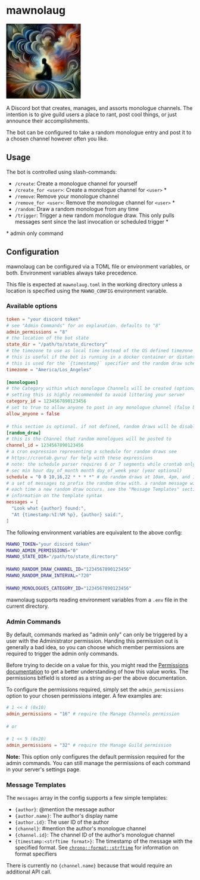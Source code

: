 # mawnolaug

<img src="./mawnolaug.png" width="200px" alt="mawnolaug profile picture" />

A Discord bot that creates, manages, and assorts monologue channels. The intention is to give guild users a place to rant, post cool things, or just announce their accomplishments.

The bot can be configured to take a random monologue entry and post it to a chosen channel however often you like.

## Usage

The bot is controlled using slash-commands:

- `/create`: Create a monologue channel for yourself
- `/create_for <user>`: Create a monologue channel for `<user>` \*
- `/remove`: Remove your monologue channel
- `/remove_for <user>`: Remove the monologue channel for `<user>` \*
- `/random`: Draw a random monologue from any time
- `/trigger`: Trigger a new random monologue draw. This only pulls messages sent since the last invocation or scheduled trigger \*

\* admin only command

## Configuration

mawnolaug can be configured via a TOML file or environment variables, or both. Environment variables always take precedence.

This file is expected at `mawnolaug.toml` in the working directory unless a location is specified using the `MAWNO_CONFIG` environment variable.

### Available options

```toml
token = "your discord token"
# see "Admin Commands" for an explanation. defaults to "8"
admin_permissions = "8"
# the location of the bot state
state_dir = "/path/to/state_directory"
# the timezone to use as local time instead of the OS defined timezone (optional).
# this is useful if the bot is running in a docker container or distant server.
# this is used for the `{timestamp}` specifier and the random draw schedule
timezone = "America/Los_Angeles"

[monologues]
# the Category within which monologue Channels will be created (optional)
# setting this is highly recommended to avoid littering your server
category_id = 1234567890123456
# set to true to allow anyone to post in any monologue channel (false by default)
allow_anyone = false

# this section is optional. if not defined, random draws will be disabled.
[random_draw]
# this is the Channel that random monologues will be posted to
channel_id = 1234567890123456
# a cron expression representing a schedule for random draws see 
# https://crontab.guru/ for help with these expressions
# note: the schedule parser requires 6 or 7 segments while crontab only shows 5:
# sec min hour day_of_month month day_of_week year (year optional)
schedule = "0 0 10,16,22 * * * *" # do random draws at 10am, 4pm, and 10pm local time
# a set of messages to prefix the random draw with. a random message will be chosen
# each time a new random draw occurs. see the "Message Templates" section for
# information on the template syntax
messages = [
  "Look what {author} found:",
  "At {timestamp:%I:%M %p}, {author} said:",
]
```

The following environment variables are equivalent to the above config:

```sh
MAWNO_TOKEN="your discord token"
MAWNO_ADMIN_PERMISSIONS="0"
MAWNO_STATE_DIR="/path/to/state_directory"

MAWNO_RANDOM_DRAW_CHANNEL_ID="1234567890123456"
MAWNO_RANDOM_DRAW_INTERVAL="720"

MAWNO_MONOLOGUES_CATEGORY_ID="1234567890123456"
```

mawnolaug supports reading environment variables from a `.env` file in the current directory.

### Admin Commands

By default, commands marked as "admin only" can only be triggered by a user with the Administrator permission. Handing this permission out is generally a bad idea, so you can choose which member permissions are required to trigger the admin only commands.

Before trying to decide on a value for this, you might read the [Permissions documentation](https://discord.com/developers/docs/topics/permissions) to get a better understanding of how this value works. The permissions bitfield is stored as a string as-per the above documentation.

To configure the permissions required, simply set the `admin_permissions` option to your chosen permissions integer. A few examples are:

```toml
# 1 << 4 (0x10)
admin_permissions = "16" # require the Manage Channels permission

# or

# 1 << 5 (0x20)
admin_permissions = "32" # require the Manage Guild permission
```

**Note:** This option only configures the default permission required for the admin commands. You can still manage the permissions of each command in your server's settings page.

### Message Templates

The `messages` array in the config supports a few simple templates:

- `{author}`: @mention the message author
- `{author.name}`: The author's display name
- `{author.id}`: The user ID of the author
- `{channel}`: #mention the author's monologue channel
- `{channel.id}`: The channel ID of the author's monologue channel
- `{timestamp:<strftime format>}`: The timestamp of the message with the specified format. See [`chrono::format::strftime`](https://docs.rs/chrono/0.4.38/chrono/format/strftime/index.html) for information on format specifiers

There is currently no `{channel.name}` because that would require an additional API call.
